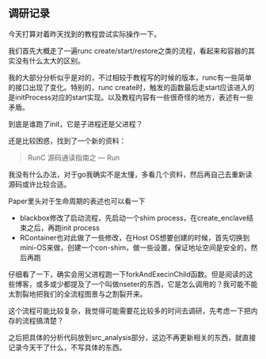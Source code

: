 ## 调研记录
今天打算对着昨天找到的教程尝试实际操作一下。

我们首先大概走了一遍runc create/start/restore之类的流程，看起来和容器的其实没有什么太大的区别。

我的大部分分析似乎是对的，不过相较于教程写的时候的版本，runc有一些简单的接口出现了变化。特别的，runc create时，触发的函数最后走start应该进入的是initProcess对应的start实现。以及教程内容有一些很奇怪的地方，表述有一些矛盾。

到底是谁跑了init，它是子进程还是父进程？

还是比较困惑，找到了一个新的资料：
> RunC 源码通读指南之 — Run

我没有什么办法，对于go我确实不是太懂，多看几个资料，然后再自己去重新读源码或许比较合适。

Paper里头对于生命周期的表述也可以看一下
- blackbox修改了启动流程，先启动一个shim process，在create_enclave结束之后，再跑init process
- RContainer也对此做了一些修改，在Host OS想要创建的时候，首先切换到mini-OS来做，创建一个con-shim，做一些设置，保证地址空间是安全的，然后再跑

仔细看了一下，确实会用父进程跑一下forkAndExecinChild函数。但是阅读的这些博客，或多或少都提及了一个叫做nseter的东西，它是怎么调用的？我可能不能太割裂地把我们的全流程图景与之割裂开来。

这个流程可能比较复杂，我觉得可能需要花比较多的时间去调研，先考虑一下把内存的流程搞清楚？

之后把具体的分析代码放到src_analysis部分，这边不再更新相关的东西，就直接记录今天干了什么，不写具体的东西。